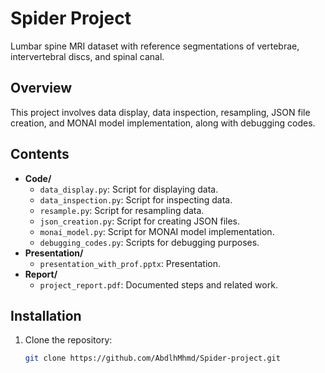 # Spider Project
Lumbar spine MRI dataset with reference segmentations of vertebrae, intervertebral discs, and spinal canal.

## Overview
This project involves data display, data inspection, resampling, JSON file creation, and MONAI model implementation, along with debugging codes.

## Contents
- **Code/**
  - `data_display.py`: Script for displaying data.
  - `data_inspection.py`: Script for inspecting data.
  - `resample.py`: Script for resampling data.
  - `json_creation.py`: Script for creating JSON files.
  - `monai_model.py`: Script for MONAI model implementation.
  - `debugging_codes.py`: Scripts for debugging purposes.
- **Presentation/**
  - `presentation_with_prof.pptx`: Presentation.
- **Report/**
  - `project_report.pdf`: Documented steps and related work.

## Installation
1. Clone the repository:
   ```sh
   git clone https://github.com/AbdlhMhmd/Spider-project.git
